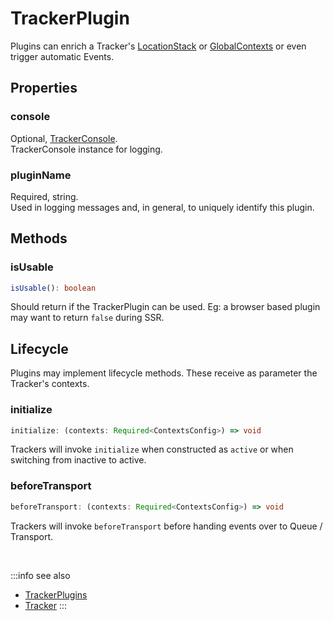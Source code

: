 # TrackerPlugin

Plugins can enrich a Tracker's [LocationStack](/tracking/api-reference/core/Tracker.md#location_stack) or [GlobalContexts](/tracking/api-reference/core/Tracker.md#global_contexts) or even trigger automatic Events.

## Properties

### console
Optional, [TrackerConsole](/tracking/api-reference/core/TrackerConsole.md).    
TrackerConsole instance for logging.

### pluginName
Required, string.  
Used in logging messages and, in general, to uniquely identify this plugin.

## Methods

### isUsable
```typescript
isUsable(): boolean
```
Should return if the TrackerPlugin can be used. Eg: a browser based plugin may want to return `false` during SSR.

## Lifecycle
Plugins may implement lifecycle methods. These receive as parameter the Tracker's contexts.

### initialize
```typescript
initialize: (contexts: Required<ContextsConfig>) => void
```
Trackers will invoke `initialize` when constructed as `active` or when switching from inactive to active.

### beforeTransport
```typescript
beforeTransport: (contexts: Required<ContextsConfig>) => void
```
Trackers will invoke `beforeTransport` before handing events over to Queue / Transport.

<br/>

:::info see also
- [TrackerPlugins](/tracking/api-reference/core/TrackerPlugins.md)
- [Tracker](/tracking/api-reference/core/Tracker.md)
:::
